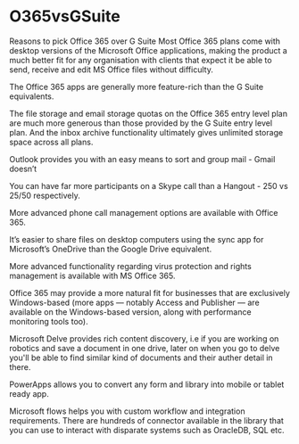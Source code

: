 # O365vsGSuite

Reasons to pick Office 365 over G Suite
Most Office 365 plans come with desktop versions of the Microsoft Office applications, making the product a much better fit for any organisation with clients that expect it be able to send, receive and edit MS Office files without difficulty.

The Office 365 apps are generally more feature-rich than the G Suite equivalents.

The file storage and email storage quotas on the Office 365 entry level plan are much more generous than those provided by the G Suite entry level plan. And the inbox archive functionality ultimately gives unlimited storage space across all plans.

Outlook provides you with an easy means to sort and group mail - Gmail doesn’t 

You can have far more participants on a Skype call than a Hangout - 250 vs 25/50 respectively.

More advanced phone call management options are available with Office 365.

It’s easier to share files on desktop computers using the sync app for Microsoft’s OneDrive than the Google Drive equivalent.

More advanced functionality regarding virus protection and rights management is available with MS Office 365.

Office 365 may provide a more natural fit for businesses that are exclusively Windows-based (more apps — notably Access and Publisher — are available on the Windows-based version, along with performance monitoring tools too).

Microsoft Delve provides rich content discovery, i.e if you are working on robotics and save a document in one drive, later on when you go to delve you'll be able to find similar kind of documents and their auther detail in there.

PowerApps allows you to convert any form and library into mobile or tablet ready app.

Microsoft flows helps you with custom workflow and integration requirements. There are hundreds of connector available in the library that you can use to interact with disparate systems such as OracleDB, SQL etc.
